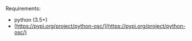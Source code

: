 Requirements:

- python (3.5+)
- [https://pypi.org/project/python-osc/](https://pypi.org/project/python-osc/)
